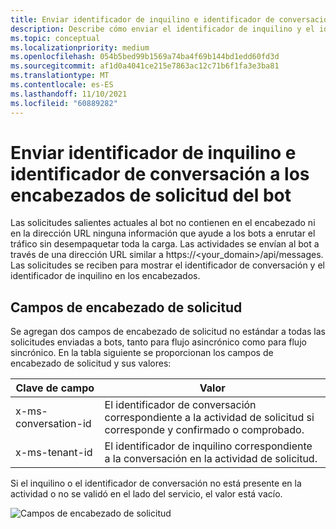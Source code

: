 ```yaml
---
title: Enviar identificador de inquilino e identificador de conversación a los encabezados de solicitud del bot
description: Describe cómo enviar el identificador de inquilino y el identificador de conversación a los encabezados de solicitud del bot.
ms.topic: conceptual
ms.localizationpriority: medium
ms.openlocfilehash: 054b5bed99b1569a74ba4f69b144bd1edd60fd3d
ms.sourcegitcommit: af1d0a4041ce215e7863ac12c71b6f1fa3e3ba81
ms.translationtype: MT
ms.contentlocale: es-ES
ms.lasthandoff: 11/10/2021
ms.locfileid: "60889282"
---
```

# <a name="send-tenant-id-and-conversation-id-to-the-request-headers-of-the-bot"></a>Enviar identificador de inquilino e identificador de conversación a los encabezados de solicitud del bot

Las solicitudes salientes actuales al bot no contienen en el encabezado ni en la dirección URL ninguna información que ayude a los bots a enrutar el tráfico sin desempaquetar toda la carga. Las actividades se envían al bot a través de una dirección URL similar a https://<your_domain>/api/messages. Las solicitudes se reciben para mostrar el identificador de conversación y el identificador de inquilino en los encabezados.

## <a name="request-header-fields"></a>Campos de encabezado de solicitud

Se agregan dos campos de encabezado de solicitud no estándar a todas las solicitudes enviadas a bots, tanto para flujo asincrónico como para flujo sincrónico. En la tabla siguiente se proporcionan los campos de encabezado de solicitud y sus valores:

| Clave de campo | Valor |
|----------------|-----------------|
| x-ms-conversation-id | El identificador de conversación correspondiente a la actividad de solicitud si corresponde y confirmado o comprobado. |
| x-ms-tenant-id | El identificador de inquilino correspondiente a la conversación en la actividad de solicitud. |

Si el inquilino o el identificador de conversación no está presente en la actividad o no se validó en el lado del servicio, el valor está vacío.

![Campos de encabezado de solicitud](~/assets/images/bots/requestheaderfields.png)
